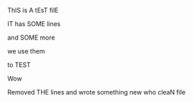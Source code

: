 ThIS is A tEsT filE

IT has SOME lines

and SOME more

we use them

to TEST

Wow

Removed THE lines
and wrote something new
who
cleaN file


